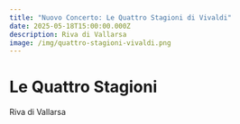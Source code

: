 ```yaml
---
title: "Nuovo Concerto: Le Quattro Stagioni di Vivaldi"
date: 2025-05-18T15:00:00.000Z
description: Riva di Vallarsa
image: /img/quattro-stagioni-vivaldi.png
---
```

# Le Quattro Stagioni

Riva di Vallarsa
